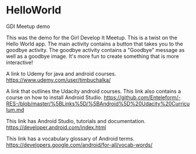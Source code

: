 # HelloWorld
GDI Meetup demo

This was the demo for the Girl Develop It Meetup. This is a twist on the Hello World app. The main activity contains a button that takes you to the goodbye activity. 
The goodbye activity contains a "Goodbye" message as well as a goodbye image. It's more fun to create something that 
is more interactive!

A link to Udemy for java and android courses.
https://www.udemy.com/user/timbuchalka/

A link that outlines the Udacity android courses. This link also contains a course on how to install Android Studio.
https://github.com/Enteleform/-RES-/blob/master/%5BLinks%5D/%5BAndroid%5D%20Udacity%20Curriculum.md

This link has Android Studio, tutorials and documentation.
https://developer.android.com/index.html

This link has a vocabulary glossary of Android terms.
https://developers.google.com/android/for-all/vocab-words/
